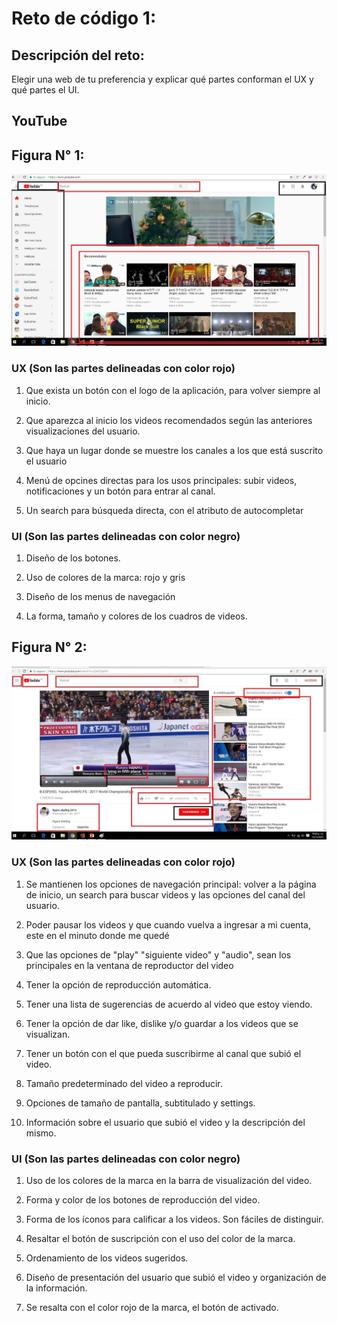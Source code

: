 # Reto de código 1: 

## Descripción del reto:

Elegir una web de tu preferencia y explicar qué partes conforman el UX y qué partes el UI.

## YouTube

## Figura N° 1:

![Figura -1](assets/images/figura-1.jpg)

### UX  (Son las partes delineadas con color rojo)

1. Que exista un botón con el logo de la aplicación, para volver siempre al inicio.

2. Que aparezca al inicio los videos recomendados según las anteriores visualizaciones del usuario.

3. Que haya un lugar donde se muestre los canales a los que está suscrito el usuario

4. Menú de opcines directas para los usos principales: subir videos, notificaciones y un botón para entrar al canal.

5. Un search para búsqueda directa, con el atributo de autocompletar


### UI  (Son las partes delineadas con color negro)

1. Diseño de los botones.

2. Uso de colores de la marca: rojo y gris

3. Diseño de los menus de navegación

4. La forma, tamaño y colores de los cuadros de videos.


## Figura N° 2:

![Figura -2](assets/images/figura-2.jpg)

### UX  (Son las partes delineadas con color rojo)

1. Se mantienen los opciones de navegación principal: volver a la página de inicio, un search para buscar videos y las opciones del canal del usuario.

2. Poder pausar los videos y que cuando vuelva a ingresar a mi cuenta, este en el minuto donde me quedé

3. Que las opciones de "play" "siguiente video" y "audio", sean los principales en la ventana de reproductor del video

4. Tener la opción de reproducción automática.

5. Tener una lista de sugerencias de acuerdo al video que estoy viendo.

6. Tener la opción de dar like, dislike y/o guardar a los videos que se visualizan.

7. Tener un botón con el que pueda suscribirme al canal que subió el video.

8. Tamaño predeterminado del video a reproducir.

9. Opciones de tamaño de pantalla, subtitulado y settings. 

10. Información sobre el usuario que subió el video y la descripción del mismo.

### UI  (Son las partes delineadas con color negro)

1. Uso de los colores de la marca en la barra de visualización del video.

2. Forma y color de los botones de reproducción del video.

3. Forma de los íconos para calificar a los videos. Son fáciles de distinguir.

4. Resaltar el botón de suscripción con el uso del color de la marca.

5. Ordenamiento de los videos sugeridos. 

6. Diseño de presentación del usuario que subió el video y organización de la información.

7. Se resalta con el color rojo de la marca, el botón de activado.
